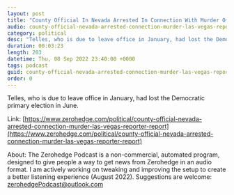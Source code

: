 ```yaml
---
layout: post
title: "County Official In Nevada Arrested In Connection With Murder Of Las Vegas Reporter: Report"
audio: county-official-nevada-arrested-connection-murder-las-vegas-reporter-report-0
category: political
desc: "Telles, who is due to leave office in January, had lost the Democratic primary election in June."
duration: 00:03:23
length: 203
datetime: Thu, 08 Sep 2022 23:40:00 +0000
tags: podcast
guid: county-official-nevada-arrested-connection-murder-las-vegas-reporter-report-0
order: 0
---
```

Telles, who is due to leave office in January, had lost the Democratic primary election in June.

Link: [https://www.zerohedge.com/political/county-official-nevada-arrested-connection-murder-las-vegas-reporter-report](https://www.zerohedge.com/political/county-official-nevada-arrested-connection-murder-las-vegas-reporter-report)

About: The Zerohedge Podcast is a non-commercial, automated program, designed to give people a way to get news from Zerohedge in an audio format.  I am actively working on tweaking and improving the setup to create a better listening experience (August 2022).  Suggestions are welcome: [zerohedgePodcast@outlook.com](mailto:zerohedgePodcast@outlook.com)